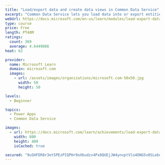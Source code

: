 ```yaml
---
title: "Load/export data and create data views in Common Data Service"
excerpt: "Common Data Service lets you load data into or export entities from other entities by using Microsoft Excel. You can also create views to quickly review data that is stored within an entity."
webUrl: https://docs.microsoft.com/en-us/learn/modules/load-export-data-create-data-views/
type: course
price: Free
length: PT40M
ratings:
  count: 369
  average: 4.6449866
heat: 62

provider:
  name: Microsoft Learn
  domain: microsoft.com
  images:
    - url: /assets/images/organizations/microsoft.com-50x50.jpg
      width: 50
      height: 50

levels:
  - Beginner

topics:
  - Power Apps
  - Common Data Service

images:
  - url: https://docs.microsoft.com/learn/achievements/load-export-data-create-data-views-social.png
    width: 800
    height: 400
    isCached: true

secured: "9uSHFER8r3et5PEzPIQPHr9oXbudzv4Px8QUEjJW4ynvptVlo4ONG5v0SLebqFoQmwwBxr1vYK4lI4MGzllSx3x/r7+04BKT0ekaXThA6SxadJG6Vs+SGHmskByddDX0i4oc2x2fg/+d9PMChj8myhqqKfreYPOUN5uYOI3TvztWCeMPvtT7HJ0fD7vPvddB6a6IWgKOrXZnpkUMko6yGdNeMZKBDjneQwqE9/MM1TSXQHB9mTpFtKSA9j6aNR/04lSM53Fn88739TQiKDEPRxFapBZL/F1O5DyU97Q8J79OK2sv3t6FItYf6udgFxe/r8qxRajO4dKXd3BC7O+yS7V364hvhm/CxtvIhjb1hIhuX3xgRU3+sNSnD4s/D/yMeJEMkYwmK4yZ2SNEU8U24w==;YCJ1QzKB9GP8cfM37+DGzA=="
---
```


